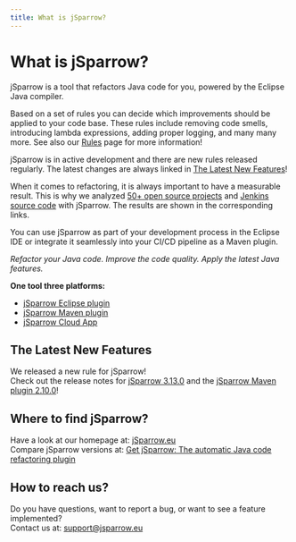 ```yaml
---
title: What is jSparrow?
---
```


# What is jSparrow?

jSparrow is a tool that refactors Java code for you, powered by the Eclipse Java compiler.

Based on a set of rules you can decide which improvements should be applied to your code base. These rules include removing code smells, introducing lambda expressions, adding proper logging, and many many more. See also our [Rules](/rules/) page for more information!

jSparrow is in active development and there are new rules released regularly. The latest changes are always linked in [The Latest New Features](#the-latest-new-features)!

When it comes to refactoring, it is always important to have a measurable result. This is why we analyzed [50+ open source projects](github/statistics.html) and [Jenkins source code](/github/jenkins-statistics.html?p=jenkins-core) with jSparrow. The results are shown in the corresponding links.

You can use jSparrow as part of your development process in the Eclipse IDE or integrate it seamlessly into your CI/CD pipeline as a Maven plugin.

*Refactor your Java code.*
*Improve the code quality.*
*Apply the latest Java features.*

**One tool three platforms:**

* [jSparrow Eclipse plugin](eclipse/getting-started.html)
* [jSparrow Maven plugin](maven/getting-started.html)
* [jSparrow Cloud App](cloud/getting-started.html)

## The Latest New Features

We released a new rule for jSparrow!  
Check out the release notes for [jSparrow 3.13.0](/eclipse/release-notes.html#_3-13-0) and the [jSparrow Maven plugin 2.10.0](/maven/release-notes.html#_2-10-0)!

## Where to find jSparrow?

Have a look at our homepage at: [jSparrow.eu](https://jsparrow.eu)  
Compare jSparrow versions at: [Get jSparrow: The automatic Java code refactoring plugin](https://jsparrow.eu/get-jsparrow/)

## How to reach us?

Do you have questions, want to report a bug, or want to see a feature implemented?  
Contact us at: [support@jsparrow.eu](mailto:support@jsparrow.eu)

